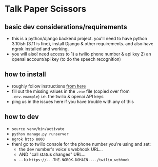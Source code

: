 # Talk Paper Scissors

## basic dev considerations/requirements

- this is a python/django backend project. you'll need to have python 3.10ish (3.11 is fine), install Django & other requirements. and also have ngrok installed and working.
- you will also! need access to 1) a twilio phone number & api key 2) an openai account/api key (to do the speech recognition)

## how to install

- roughly follow instructions [from here](https://github.com/gregsadetsky/minimalish-django-starter#lets-do-it-immediately)
- fill out the missing values in the `.env` file (copied over from `.env.example`) i.e. the twilio & openai API keys
- ping us in the issues here if you have trouble with any of this

## how to dev

- `source venv/bin/activate`
- `python manage.py runserver`
- `ngrok http 8000`
- then! go to twilio console for the phone number you're using and set:
  - the dev number's voice's webhook URL...
  - AND "call status changes" URL...
  - ... to `https://...THE-NGROK-DOMAIN..../twilio_webhook`

